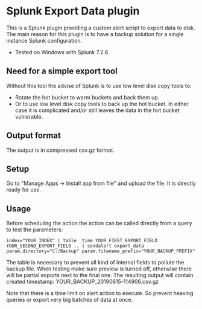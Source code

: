 # Splunk Export Data plugin
This is a Splunk plugin providing a custom alert script to export data to disk.
The main reason for this plugin is to have a backup solution for a single instance Splunk configuration.

* Tested on Windows with Splunk 7.2.6

## Need for a simple export tool
Without this tool the advise of Splunk is to use low level disk copy tools to:
* Rotate the hot bucket to warm buckets and back them up. 
* Or to use low level disk copy tools to back up the hot bucket.
In either case it is complicated and/or still leaves the data in the hot bucket vulnerable.

## Output format
The output is in compressed csv.gz format.

## Setup
Go to "Manage Apps -> Install app from file" and upload the file. It is directly ready for use.

## Usage
Before scheduling the action the action can be called directly from a query to test the parameters:
```
index="YOUR_INDEX" | table _time YOUR_FIRST_EXPORT_FIELD YOUR_SECOND_EXPORT_FIELD .. | sendalert export_data param.directory="C:/Backup" param.filename_prefix="YOUR_BACKUP_PREFIX"
```
The table is necessary to prevent all kind of internal fields to pollute the backup file.
When testing make sure preview is turned off, otherwise there will be partial exports next to the final one.
The resulting output will contain created timestamp: YOUR_BACKUP_20190615-114906.csv.gz

Note that there is a time limit on alert action to execute. So prevent heaving queries or export very big batches of data at once.